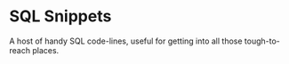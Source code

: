 # SQL Snippets
A host of handy SQL code-lines, useful for getting into all those tough-to-reach places.